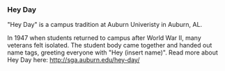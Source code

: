 ### Hey Day

"Hey Day" is a campus tradition at Auburn Univeristy in Auburn, AL.

In 1947 when students returned to campus after World War II, many veterans felt isolated. The student body came together and handed out name tags, greeting everyone with "Hey (insert name)".
Read more about Hey Day here: http://sga.auburn.edu/hey-day/

